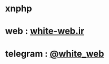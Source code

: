 # xnphp
# web : [white-web.ir](http://white-web.ir)

# telegram : [@white_web](http://telegram.me/white_web)
